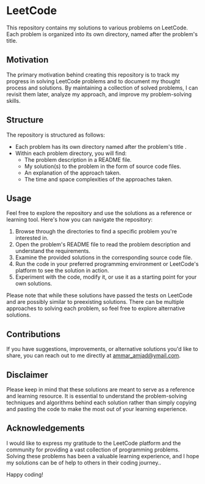 # LeetCode 

This repository contains my solutions to various problems on LeetCode. Each problem is organized into its own directory, named after the problem's title.

## Motivation

The primary motivation behind creating this repository is to track my progress in solving LeetCode problems and to document my thought process and solutions. By maintaining a collection of solved problems, I can revisit them later, analyze my approach, and improve my problem-solving skills.

## Structure

The repository is structured as follows:

- Each problem has its own directory named after the problem's title .
- Within each problem directory, you will find:
  - The problem description in a README file.
  - My solution(s) to the problem in the form of source code files.
  - An explanation of the approach taken.
  - The time and space complexities of the approaches taken.

## Usage

Feel free to explore the repository and use the solutions as a reference or learning tool. Here's how you can navigate the repository:

1. Browse through the directories to find a specific problem you're interested in.
2. Open the problem's README file to read the problem description and understand the requirements.
3. Examine the provided solutions in the corresponding source code file.
4. Run the code in your preferred programming environment or LeetCode's platform to see the solution in action.
5. Experiment with the code, modify it, or use it as a starting point for your own solutions.

Please note that while these solutions have passed the tests on LeetCode and are possibly similar to preexisting solutions. There can be multiple approaches to solving each problem, so feel free to explore alternative solutions.

## Contributions

If you have suggestions, improvements, or alternative solutions you'd like to share, you can reach out to me directly at ammar_amjad@ymail.com.

## Disclaimer

Please keep in mind that these solutions are meant to serve as a reference and learning resource. It is essential to understand the problem-solving techniques and algorithms behind each solution rather than simply copying and pasting the code to make the most out of your learning experience.

## Acknowledgements

I would like to express my gratitude to the LeetCode platform and the community for providing a vast collection of programming problems. Solving these problems has been a valuable learning experience, and I hope my solutions can be of help to others in their coding journey..

Happy coding!
